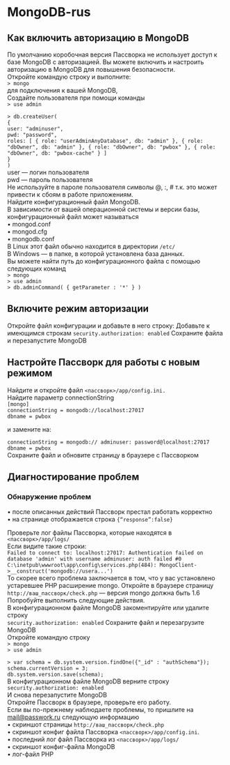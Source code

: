 # MongoDB-rus  
  
## Как включить авторизацию в MongoDB
По умолчанию коробочная версия Пассворка не использует доступ к базе MongoDB с авторизацией. Вы можете включить и настроить авторизацию в MongoDB для повышения безопасности.  
Откройте командую строку и выполните:   
`> mongo`  
для подключения к вашей MongoDB,  
Создайте пользователя при помощи команды  
`> use admin`  
 ` `   
`> db.createUser(`  
 `{`  
   `user: "adminuser",`  
   `pwd: "password",`  
   `roles: [ { role: "userAdminAnyDatabase", db: "admin" }, { role: "dbOwner", db: "admin" }, { role: "dbOwner", db: "pwbox" }, { role: "dbOwner", db: "pwbox-cache" } ]`  
 `}`  
`)`  
user — логин пользователя   
pwd — пароль пользователя  
Не используйте в пароле пользователя символы @, :, # т.к. это может привести к сбоям в работе приложениям.  
Найдите конфигурационный файл MongoDB.   
В зависимости от вашей операционной системы и версии базы, конфигурационный файл может называться   
•	mongod.conf  
•	mongod.cfg  
•	mongodb.conf  
В Linux этот файл обычно находится в директории `/etc/`  
В Windows — в папке, в которой установлена база данных.  
Вы можете найти путь до конфигурационного файла с помощью следующих команд   
`> mongo`  
`> use admin`  
`> db.adminCommand( { getParameter : '*' } )`  
  
## Включите режим авторизации  
Откройте файл конфигурации и добавьте в него строку: Добавьте к имеющимся строкам `security.authorization: enabled`
Сохраните файла и перезапустите MongoDB  
  
## Настройте Пассворк для работы с новым режимом  
Найдите и откройте файл `<пассворк>/app/config.ini.`  
Найдите параметр connectionString  
`[mongo]`   
`connectionString = mongodb://localhost:27017`   
`dbname = pwbox`   
  
и замените на:  
  
`connectionString = mongodb:// adminuser: password@localhost:27017`  
`dbname = pwbox`  
Сохраните файл и обновите страницу в браузере с Пассворком   
    
## Диагностирование проблем  
### Обнаружение проблем  
•	после описанных действий Пассворк престал работать корректно  
•	на странице отображается строка `{“response”:false}`  
  
Проверьте лог файлы Пассворка, которые находятся в `<пассворк>/app/logs/`  
Если видите такие строки:  
`Failed to connect to: localhost:27017: Authentication failed on database 'admin' with username adminuser: auth failed
#0 C:\inetpub\wwwroot\app\config\services.php(484): MongoClient->__construct('mongodb://usera...')`  
То скорее всего проблема заключается в том, что у вас установлено устаревшее PHP расширение mongo. Откройте в браузере страницу `http://ваш_пассворк/check.php` — версия mongo должна быть 1.6  
Попробуйте выполнить следующие действия.   
В конфигурационном файле MongoDB закоментируйте или удалите строку  
`security.authorization: enabled`
Сохраните файл и перезагрузите MongoDB  
Откройте командую строку  
`> mongo`  
`> use admin`  
  
`> var schema = db.system.version.findOne({"_id" : "authSchema"});`  
`schema.currentVersion = 3;`  
`db.system.version.save(schema);`  
В конфигурационном файле MongoDB верните строку  
`security.authorization: enabled`  
И снова перезапустите MongoDB  
Откройте Пассворк в браузере, проверьте его работу.  
Если вы по-прежнему наблюдаете проблемы, то пришлите на mail@passwork.ru следующую информацию  
•	скриншот страницы `http://ваш_пассворк/check.php`  
•	скриншот конфиг файла Пассворка `<пассворк>/app/config.ini`.  
•	последний лог файл Пассворка из `<пассворк>/app/logs/`  
•	скриншот конфиг-файла MongoDB  
•	лог-файл PHP  
